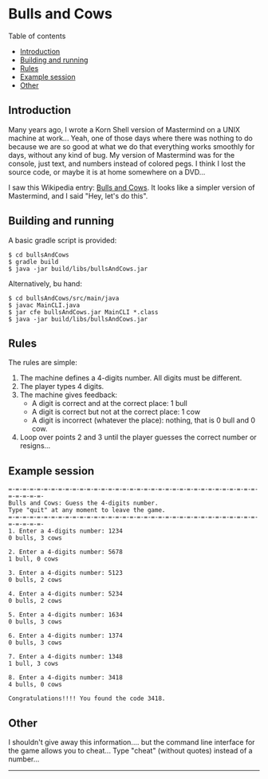 Bulls and Cows
==============

Table of contents
 - [Introduction](#introduction)
 - [Building and running](#building-and-running)
 - [Rules](#rules)
 - [Example session](#example-session)
 - [Other](#other)


## Introduction

Many years ago, I wrote a Korn Shell version of Mastermind on a UNIX machine at work... Yeah, one of those days where there was nothing to do because we are so good at what we do that everything works smoothly for days, without any kind of bug. My version of Mastermind was for the console, just text, and numbers instead of colored pegs. I think I lost the source code, or maybe it is at home somewhere on a DVD...

I saw this Wikipedia entry: [Bulls and Cows](https://en.wikipedia.org/wiki/Bulls_and_Cows). It looks like a simpler version of Mastermind, and I said "Hey, let's do this".


## Building and running

A basic gradle script is provided:
```
$ cd bullsAndCows
$ gradle build
$ java -jar build/libs/bullsAndCows.jar
```

Alternatively, bu hand:
```
$ cd bullsAndCows/src/main/java
$ javac MainCLI.java
$ jar cfe bullsAndCows.jar MainCLI *.class
$ java -jar build/libs/bullsAndCows.jar
```


## Rules

The rules are simple:

 1. The machine defines a 4-digits number. All digits must be different.
 2. The player types 4 digits.
 3. The machine gives feedback:
    - A digit is correct and at the correct place: 1 bull
    - A digit is correct but not at the correct place: 1 cow
    - A digit is incorrect (whatever the place): nothing, that is 0 bull and 0 cow.
 4. Loop over points 2 and 3 until the player guesses the correct number or resigns...


## Example session

```
=-=-=-=-=-=-=-=-=-=-=-=-=-=-=-=-=-=-=-=-=-=-=-=-=-=-=-=-=-=-=-=-=-=-=-=-=-=-=-=-
Bulls and Cows: Guess the 4-digits number.
Type "quit" at any moment to leave the game.
=-=-=-=-=-=-=-=-=-=-=-=-=-=-=-=-=-=-=-=-=-=-=-=-=-=-=-=-=-=-=-=-=-=-=-=-=-=-=-=-
1. Enter a 4-digits number: 1234
0 bulls, 3 cows

2. Enter a 4-digits number: 5678
1 bull, 0 cows

3. Enter a 4-digits number: 5123
0 bulls, 2 cows

4. Enter a 4-digits number: 5234
0 bulls, 2 cows

5. Enter a 4-digits number: 1634
0 bulls, 3 cows

6. Enter a 4-digits number: 1374
0 bulls, 3 cows

7. Enter a 4-digits number: 1348
1 bull, 3 cows

8. Enter a 4-digits number: 3418
4 bulls, 0 cows

Congratulations!!!! You found the code 3418.
```


## Other

I shouldn't give away this information.... but the command line interface for the game allows you to cheat... Type "cheat" (without quotes) instead of a number...

---

